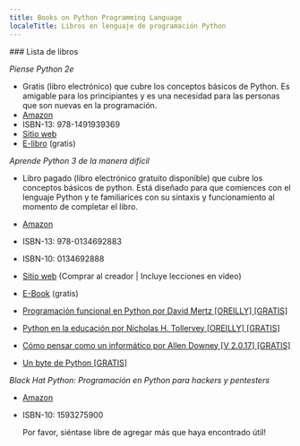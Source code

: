 ```yaml
---
title: Books on Python Programming Language
localeTitle: Libros en lenguaje de programación Python
---
```

\### Lista de libros

_Piense Python 2e_

*   Gratis (libro electrónico) que cubre los conceptos básicos de Python. Es amigable para los principiantes y es una necesidad para las personas que son nuevas en la programación.
*   [Amazon](https://www.smile.amazon.com/gp/product/1491939362/ref=as_li_qf_sp_asin_il_tl?ie=UTF8&camp=1789&creative=9325&creativeASIN=1491939362&linkCode=as2&tag=greenteapre01-20&linkId=XCU5FNNNMXRHDD7X)
*   ISBN-13: 978-1491939369
*   [Sitio web](http://greenteapress.com/wp/think-python-2e/)
*   [E-libro](http://greenteapress.com/thinkpython2/html/index.html) (gratis)

_Aprende Python 3 de la manera difícil_

*   Libro pagado (libro electrónico gratuito disponible) que cubre los conceptos básicos de python. Está diseñado para que comiences con el lenguaje Python y te familiarices con su sintaxis y funcionamiento al momento de completar el libro.
    
*   [Amazon](https://www.smile.amazon.com/Learn-Python-Hard-Way-Introduction/dp/0134692888)
    
*   ISBN-13: 978-0134692883
    
*   ISBN-10: 0134692888
    
*   [Sitio web](https://learnpythonthehardway.org/) (Comprar al creador | Incluye lecciones en video)
    
*   [E-Book](https://learnpythonthehardway.org/python3/) (gratis)
    
*   [Programación funcional en Python por David Mertz \[OREILLY\] \[GRATIS\]](https://www.oreilly.com/programming/free/files/functional-programming-python.pdf)
    
*   [Python en la educación por Nicholas H. Tollervey \[OREILLY\] \[GRATIS\]](https://www.oreilly.com/programming/free/files/python-in-education.pdf)
    
*   [Cómo pensar como un informático por Allen Downey \[V 2.0.17\] \[GRATIS\]](http://greenteapress.com/thinkpython/thinkpython.pdf)
    
*   [Un byte de Python \[GRATIS\]](https://python.swaroopch.com)
    

_Black Hat Python: Programación en Python para hackers y pentesters_

*   [Amazon](https://smile.amazon.com/Black-Hat-Python-Programming-Pentesters/dp/1593275900/)
    
*   ISBN-10: 1593275900
    
    Por favor, siéntase libre de agregar más que haya encontrado útil!
